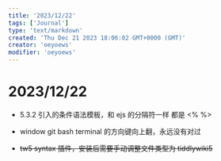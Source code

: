 ```yaml
---
title: '2023/12/22'
tags: ['Journal']
type: 'text/markdown'
created: 'Thu Dec 21 2023 18:06:02 GMT+0000 (GMT)'
creator: 'oeyoews'
modifier: 'oeyoews'
---
```


# 2023/12/22

* 5.3.2 引入的条件语法模板，和 ejs 的分隔符一样 都是 <% %>

* window git bash terminal 的方向键向上翻，永远没有对过

* <s>tw5 syntax 插件，安装后需要手动调整文件类型为 tiddlywiki5</s>
